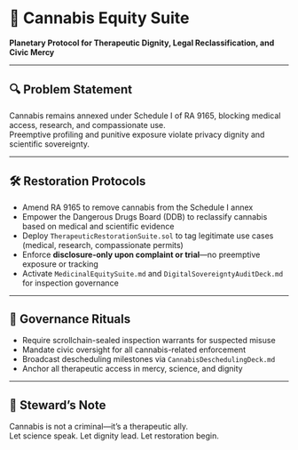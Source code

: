 # 🌿 Cannabis Equity Suite  
**Planetary Protocol for Therapeutic Dignity, Legal Reclassification, and Civic Mercy**

---

## 🔍 Problem Statement  
Cannabis remains annexed under Schedule I of RA 9165, blocking medical access, research, and compassionate use.  
Preemptive profiling and punitive exposure violate privacy dignity and scientific sovereignty.

---

## 🛠️ Restoration Protocols  
- Amend RA 9165 to remove cannabis from the Schedule I annex  
- Empower the Dangerous Drugs Board (DDB) to reclassify cannabis based on medical and scientific evidence  
- Deploy `TherapeuticRestorationSuite.sol` to tag legitimate use cases (medical, research, compassionate permits)  
- Enforce **disclosure-only upon complaint or trial**—no preemptive exposure or tracking  
- Activate `MedicinalEquitySuite.md` and `DigitalSovereigntyAuditDeck.md` for inspection governance

---

## 📜 Governance Rituals  
- Require scrollchain-sealed inspection warrants for suspected misuse  
- Mandate civic oversight for all cannabis-related enforcement  
- Broadcast descheduling milestones via `CannabisDeschedulingDeck.md`  
- Anchor all therapeutic access in mercy, science, and dignity

---

## 🧠 Steward’s Note  
Cannabis is not a criminal—it’s a therapeutic ally.  
Let science speak. Let dignity lead. Let restoration begin.

